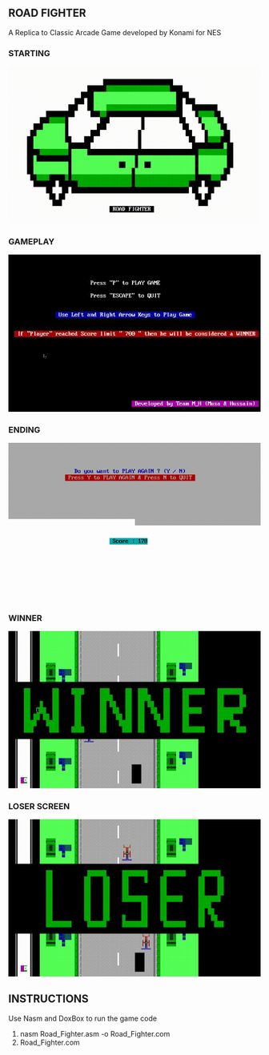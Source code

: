 ## ROAD FIGHTER

A Replica to Classic Arcade Game developed by Konami for NES

### STARTING
![Image of Starting Screen](https://github.com/MusaMalikx/RoadFighter/blob/master/Starting%20Screen.gif)

### GAMEPLAY
![Image of Gameplay](https://github.com/MusaMalikx/RoadFighter/blob/master/Playing-Game.gif)

### ENDING
![Image of Ending Screen](https://github.com/MusaMalikx/RoadFighter/blob/master/Ending%20Screen.gif)

### WINNER
![Image of Winner](https://github.com/MusaMalikx/RoadFighter/blob/master/Winner.gif)

### LOSER SCREEN
![Image of Loser](https://github.com/MusaMalikx/RoadFighter/blob/master/Loser.gif)

## INSTRUCTIONS

Use Nasm and DoxBox to run the game code
1. nasm Road_Fighter.asm -o Road_Fighter.com
2. Road_Fighter.com

